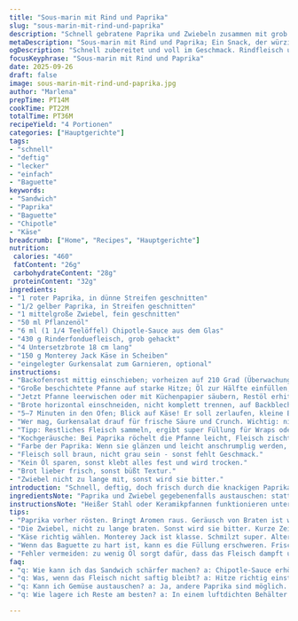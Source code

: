 ```yaml
---
title: "Sous-marin mit Rind und Paprika"
slug: "sous-marin-mit-rind-und-paprika"
description: "Schnell gebratene Paprika und Zwiebeln zusammen mit grob zerkleinertem Rindfleisch in scharfer Chipotle-Sauce auf weichem Baguette, überbacken mit geschmolzenem Käse. Ersetzt rote Paprika zum Teil durch gelbe für milderen Geschmack. Wichtige Kochschritte erklärt. Fokus auf Sensorik und Timing. Einfache Zutaten, schnelle Zubereitung. Alternativ Hackfleisch möglich."
metaDescription: "Sous-marin mit Rind und Paprika; Ein Snack, der würzig und frisch ist. Ideal für Partys und für einen schnellen Genuss."
ogDescription: "Schnell zubereitet und voll im Geschmack. Rindfleisch und Paprika harmonieren hervorragend in diesem Tex-Mex Burger."
focusKeyphrase: "Sous-marin mit Rind und Paprika"
date: 2025-09-26
draft: false
image: sous-marin-mit-rind-und-paprika.jpg
author: "Marlena"
prepTime: PT14M
cookTime: PT22M
totalTime: PT36M
recipeYield: "4 Portionen"
categories: ["Hauptgerichte"]
tags:
- "schnell"
- "deftig"
- "lecker"
- "einfach"
- "Baguette"
keywords:
- "Sandwich"
- "Paprika"
- "Baguette"
- "Chipotle"
- "Käse"
breadcrumb: ["Home", "Recipes", "Hauptgerichte"]
nutrition: 
 calories: "460"
 fatContent: "26g"
 carbohydrateContent: "28g"
 proteinContent: "32g"
ingredients:
- "1 roter Paprika, in dünne Streifen geschnitten"
- "1/2 gelber Paprika, in Streifen geschnitten"
- "1 mittelgroße Zwiebel, fein geschnitten"
- "50 ml Pflanzenöl"
- "6 ml (1 1/4 Teelöffel) Chipotle-Sauce aus dem Glas"
- "430 g Rinderfonduefleisch, grob gehackt"
- "4 Untersetzbrote 18 cm lang"
- "150 g Monterey Jack Käse in Scheiben"
- "eingelegter Gurkensalat zum Garnieren, optional"
instructions:
- "Backofenrost mittig einschieben; vorheizen auf 210 Grad (Überwachung nötig, nicht trocknen lassen)."
- "Große beschichtete Pfanne auf starke Hitze; Öl zur Hälfte einfüllen, Paprika + Zwiebel rein. Röstaromen bilden sich, Farbe wagen beobachten, manchmal umrühren. Chipotle einrühren, schnell weiterbraten bis glänzend, salzen, pfeffern, dann auf Teller weg."
- "Jetzt Pfanne leerwischen oder mit Küchenpapier säubern, Restöl erhitzen, Hälfte Fleisch reinschmeißen - kein Gedränge, sonst dampft statt braten. Kurz und scharf anbraten, dann grob mit zwei Gabeln hacken. Wieder raus, dann zweite Portion gleich."
- "Brote horizontal einschneiden, nicht komplett trennen, auf Backblech legen. Käse erst dünn verteilen, dann Fleisch und Gemüse gleichmäßig darauf schichten. Käse verhindert Durchweichen, macht Bindung."
- "5–7 Minuten in den Ofen; Blick auf Käse! Er soll zerlaufen, kleine Blasen zeigen, nicht zu dunkel werden. Brotboden fühlt sich fest an, außen knusprig."
- "Wer mag, Gurkensalat drauf für frische Säure und Crunch. Wichtig: nicht zu nass, sonst Brotboden matschig."
- "Tipp: Restliches Fleisch sammeln, ergibt super Füllung für Wraps oder Suppen, eingefroren hält es lange."
- "Kochgeräusche: Bei Paprika röchelt die Pfanne leicht, Fleisch zischt kurz, dann entspannter. Geruch wandelt sich von süßlich zu rauchig-würzig."
- "Farbe der Paprika: Wenn sie glänzen und leicht anschrumplig werden, passt es."
- "Fleisch soll braun, nicht grau sein - sonst fehlt Geschmack."
- "Kein Öl sparen, sonst klebt alles fest und wird trocken."
- "Brot lieber frisch, sonst büßt Textur."
- "Zwiebel nicht zu lange mit, sonst wird sie bitter."
introduction: "Schnell, deftig, doch frisch durch die knackigen Paprikastreifen und die leichte Schärfe der Chipotle. Ich habe versucht, das typische Sandwich mit Rindfleisch aufzuwerten, dabei auf einfache Schritte gesetzt, die trotzdem Geschmacksexplosionen bringen. Wichtig ist das Zusammenspiel von Texturen – das weiche Brot, der cremige Käse, das saftige Fleisch und knackige Gemüse. Bei früheren Versuchen wurde alles zu wässrig oder der Käse zäh. Dieses Mal habe ich die Paprika durch eine Kombination aus rotem und gelbem ersetzt, das fängt süßliche Akzente ein, ohne dass Schärfe verloren geht. Ein Schnellgericht für unter einer Stunde, das auch Gäste beeindruckt."
ingredientsNote: "Paprika und Zwiebel gegebenenfalls austauschen: statt gelbem Paprika geht auch grün, aber Geschmack wird schärfer und bitterer. Beim Fleisch kann man auch Rinderhack nehmen, allerdings verliert man die schöne grobe Textur, die das Fonduefleisch bietet. Chipotle-Sauce ist der Dreh, außer man will milder; dann empfehle ich eine einfache scharfe BBQ-Sauce. Käse ist am besten, wenn er gut schmilzt – Cheddar oder Mozzarella funktionieren als Alternativen. Baguette oder Buns ersetzen, aber auf eine ähnliche, etwas festere Kruste achten. Öl nicht sparen, ansonsten nichts braten, damit es nicht anpappt."
instructionsNote: "Heißer Stahl oder Keramikpfannen funktionieren unterschiedlich: Achtet auf den Rauchpunkt vom Öl, zu niedrige Temperaturen führen zu langsamen Bräunungen und matschigem Gemüse. Das Warmschalten des Backofens sollte vor dem Zusammenbauen kommen, um den Käse gut zu schmelzen ohne das Brot auszutrocknen. Hackt das Fleisch mit zwei Gabeln grob, bleibt saftig und Textur bleibt sichtbar. Beim Anrichten: Käse direkt aufs Brot, dann Fleisch, dann das Gemüse – so schmilzt der Käse optimal und sorgt für eine Art Klebekitt. Geschmackskontrolle beim Braten ist wichtig: das Geräusch wechselt von lebhaft zischend zu ruhigerem Braten, dann ist der Wendepunkt erreicht. Besser öfter rühren als spätes Kontrollieren, um Verkohlen zu vermeiden."
tips:
- "Paprika vorher rösten. Bringt Aromen raus. Geräusch von Braten ist wichtig. Wenn sie sind leicht knackig, umschalten auf Prozessor. Bei der Mischung, abwechselnd für den besten Geschmack."
- "Die Zwiebel, nicht zu lange braten. Sonst wird sie bitter. Kurze Zeit rösten, dann raus. Am besten ist, dass sie ganz leicht goldig ist. Aroma verändert sich."
- "Käse richtig wählen. Monterey Jack ist klasse. Schmilzt super. Alternativen wie Cheddar funktionieren auch. Aber Achtung, zu viele Veränderungen können den Geschmack ändern."
- "Wenn das Baguette zu hart ist, kann es die Füllung erschweren. Frisch ist besser. Schmeckt auch besser. Dafür auf die Kruste achten – nicht zu weich, nicht zu hart."
- "Fehler vermeiden: zu wenig Öl sorgt dafür, dass das Fleisch dampft und nicht brät. Wenn das passiert, die Hitze erhöhen. Beobachten, wie sich die Textur verändert."
faq:
- "q: Wie kann ich das Sandwich schärfer machen? a: Chipotle-Sauce erhöhen oder frische Chilis dazugeben. Aber schneide die Menge anderweitig zurück, sonst überlagert sich der Geschmack."
- "q: Was, wenn das Fleisch nicht saftig bleibt? a: Hitze richtig einstellen. Zu niedrige Hitze, trocknet schnell aus. Hoch anbraten, um schöne Kruste zu bekommen."
- "q: Kann ich Gemüse austauschen? a: Ja, andere Paprika sind möglich. Zu den Zwiebeln: Lauch würde auch gut passen, aber er bringt eine andere Süße mit."
- "q: Wie lagere ich Reste am besten? a: In einem luftdichten Behälter im Kühlschrank, max. 3 Tage. Für längere Zeit einfrieren. Wurstfleisch hält sich gut und lange."

---
```

